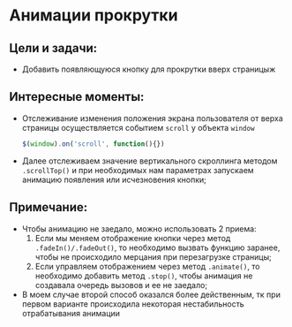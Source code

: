 # Анимации прокрутки

Цели и задачи:
-
* Добавить появляющуюся кнопку для прокрутки вверх страницыж 



Интересные моменты:
-  
- Отслеживание изменения положения экрана пользователя от верха страницы осуществляется событием `scroll` у объекта `window`
  ```javascript
  $(window).on('scroll', function(){})
  ```
- Далее отслеживаем значение вертикального скроллинга методом `.scrollTop()` и при необходимых нам параметрах запускаем анимацию появления или исчезновения кнопки;

Примечание:
-
- Чтобы анимацию не заедало, можно использовать 2 приема:
  1. Если мы меняем отображение кнопки через метод `.fadeIn()/.fadeOut()`, то необходимо вызвать функцию заранее, чтобы не происходило мерцания при перезагрузке страницы;
  2. Если управляем отображением через метод `.animate()`, то необходимо добавить метод `.stop()`, чтобы анимация не создавала очередь вызовов и ее не заедало;
- В моем случае второй способ оказался более действенным, тк при первом варианте происходила некоторая нестабильность отрабатывания анимации